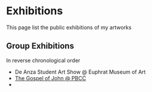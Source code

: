 # Exhibitions

This page list the public exhibitions of my artworks

## Group Exhibitions
In reverse chronological order

* De Anza Student Art Show @ Euphrat Museum of Art
* [The Gospel of John @ PBCC](PBCC2023.md)
* 

